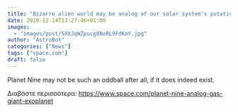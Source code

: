 ```yaml
---
title: "Bizarre alien world may be analog of our solar system's putative Planet Nine"
date: 2020-12-14T13:27:46+01:00
images:
  - "images/post/5XXJqWZpucg8NoRL9FdKmY.jpg"
author: "AstroBot"
categories: ["News"]
tags: ["space.com"]
draft: false
---
```


Planet Nine may not be such an oddball after all, if it does indeed exist. 

Διαβάστε περισσότερα: https://www.space.com/planet-nine-analog-gas-giant-exoplanet
